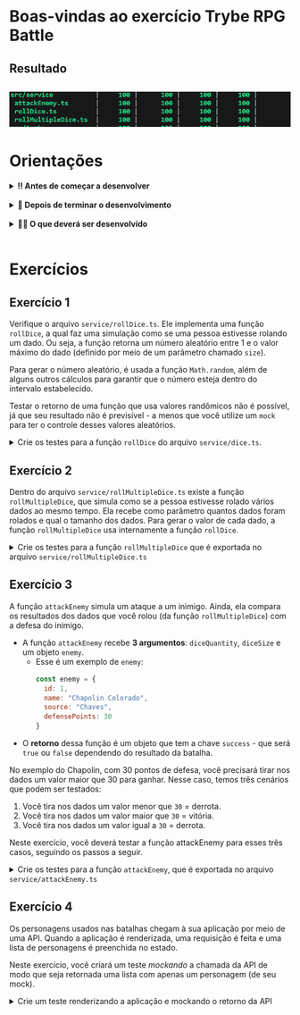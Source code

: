 # Boas-vindas ao exercício Trybe RPG Battle

## Resultado
![](https://github.com/kinishii1/exercise-trybe-rpg-battle-ts-tests/blob/main/Capturar.PNG)
---

# Orientações

<details>
  <summary><strong>‼️ Antes de começar a desenvolver</strong></summary><br />

- Crie um fork desse projeto. Para isso, siga este [tutorial de como realizar um fork](https://guides.github.com/activities/forking/).

- Após fazer o fork, clone o repositório criado para seu computador.

- Rode o comando `npm install`.

- Vá para a branch `main` de seu projeto e execute o comando `git branch` ou `git branch -a`.

> 💡 Observe o que deve ser feito nas instruções para cada exercício.

</details>

<br />

<details>
  <summary><strong>🤝 Depois de terminar o desenvolvimento</strong></summary><br />

Após a solução dos exercícios, abra um PR em seu repositório forkado e, se quiser, mergeie para a `main`. Sinta-se à vontade!

**Atenção**: Ao criar o PR, você vai se deparar com esta tela:

![PR do exercício](images/example-pr.png)

É necessário realizar uma mudança. Para isso, clique no _base repository_, assim como na imagem a seguir.

![Mudando a base do repositório](images/change-base.png)

Mude para seu repositório. Seu nome estará na frente do nome dele, por exemplo: `antonio/TicTacToe`. Depois desse passo, a página deve ficar assim:

![Após mudança](images/after-change.png)

Agora, basta criar o PULL REQUEST clicando no botão `Create Pull Request`.

> 💡 Realize esse processo para cada PR que abrir.

</details>

<br />


<details>
  <summary><strong>👨‍💻 O que deverá ser desenvolvido</strong></summary><br />

Nesse repositório, você encontra uma aplicação React funcionando que simula, de maneira simplificada, como funciona uma batalha de RPG, na qual você pode escolher atacar vários personagens.

Além disso, antes de atacar, você pode configurar quantos e qual o tamanho dos dados que você quer rolar contra seus inimigos. Após o ataque, você saberá se venceu ou se teve uma derrota. 

Neste exercício, além das batalhas épicas contra personagens famosos, você terá o desafio de criar testes para as funções que geram os números aleatórios e para as requisições feitas à API externa. Prepare seu D20 e comece esta aventura!

Verifique com atenção a implementação das funções a seguir, pois você vai desenvolver testes para elas:

- `service/rollDice.ts`
- `service/rollMultipleDice.ts`
- `service/attackEnemy.ts`

</details>

<br />

# Exercícios

## Exercício 1

Verifique o arquivo `service/rollDice.ts`. Ele implementa uma função `rollDice`, a qual faz uma simulação como se uma pessoa estivesse rolando um dado. Ou seja, a função retorna um número aleatório entre 1 e o valor máximo do dado (definido por meio de um parâmetro chamado `size`).

Para gerar o número aleatório, é usada a função `Math.random`, além de alguns outros cálculos para garantir que o número esteja dentro do intervalo estabelecido.

Testar o retorno de uma função que usa valores randômicos não é possível, já que seu resultado não é previsível - a menos que você utilize um `mock` para ter o controle desses valores aleatórios.

<details>
  <summary>Crie os testes para a função <code>rollDice</code> do arquivo <code>service/dice.ts</code>.</summary><br />
  
- Considere um dado de tamanho 20 para este teste.
- Crie um mock para a função `Math.random`, de modo que a função `rollDice` sempre retorne o número 16.
- Teste se o valor retornado pela função é igual a 16.
- Teste se a função `Math.random` foi chamada uma única vez.

</details>

## Exercício 2

Dentro do arquivo `service/rollMultipleDice.ts` existe a função `rollMultipleDice`, que simula como se a pessoa estivesse rolado vários dados ao mesmo tempo. Ela recebe como parâmetro quantos dados foram rolados e qual o tamanho dos dados. Para gerar o valor de cada dado, a função `rollMultipleDice` usa internamente a função `rollDice`.

<details>
  <summary>Crie os testes para a função <code>rollMultipleDice</code> que é exportada no arquivo <code>service/rollMultipleDice.ts</code></summary><br />

- Use o `jest.mock` para *mockar* o módulo `service/rollDice`. Lembre-se de passar como argumento o caminho do arquivo.
- A função `rollDice` deverá ser *mockada* de modo que a primeira vez que ela for chamada deverá retornar `6` e, da segunda vez em que ela for chamada, deverá retornar `4`.
- Considere um dado de tamanho 20 para este teste.
- Verifique se o valor retornado pela função `rollMultipleDice` é a somatória de `6` + `4`, ou seja, `10`.
- Verifique se a função `rollDice` foi chamada duas vezes.

</details>

## Exercício 3
A função `attackEnemy` simula um ataque a um inimigo. Ainda, ela compara os resultados dos dados que você rolou (da função `rollMultipleDice`) com a defesa do inimigo.

- A função `attackEnemy` recebe **3 argumentos**: `diceQuantity`, `diceSize` e um objeto `enemy`.
  - Esse é um exemplo de `enemy`: 
    ```javascript 
    const enemy = {
      id: 1,
      name: "Chapolin Colorado",
      source: "Chaves",
      defensePoints: 30
    }
    ``` 
- O **retorno** dessa função é um objeto que tem a chave `success` - que será `true` ou `false` dependendo do resultado da batalha.  

No exemplo do Chapolin, com 30 pontos de defesa, você precisará tirar nos dados um valor maior que 30 para ganhar. Nesse caso, temos três cenários que podem ser testados: 

1. Você tira nos dados um valor menor que `30` = derrota.
2. Você tira nos dados um valor maior que `30` = vitória.
3. Você tira nos dados um valor igual a `30` = derrota.  

Neste exercício, você deverá testar a função attackEnemy para esses três casos, seguindo os passos a seguir. 

<details>
  <summary>Crie os testes para a função <code>attackEnemy</code>, que é exportada no arquivo <code>service/attackEnemy.ts</code></summary><br />

- Use o  `jest.mock` para *mockar* o módulo `service/rollMultipleDice.ts`. Lembre-se de passar como argumento o caminho do arquivo.
- Em todos os testes você deverá testar o resultado da função `attackEnemy`.

- Crie um teste para o caso de **vitória**:
  - a função `rollMultipleDice` deverá ser *mockada* de modo que a primeira vez que ela for chamada deverá retornar um valor maior do que a defesa do inimigo.
  - o resultado da batalha deverá ser a vitória.
  
- Crie um teste para o caso de **derrota**:
  - a função `rowMultipleDice` deverá ser *mockada* de modo que a primeira vez que ela for chamada deverá retornar um valor menor do que a defesa do inimigo.
  - o resultado da batalha deverá ser a derrota.

- Crie um teste para o caso de **empate nos dados**:
  - a função `rowMultipleDice` deverá ser *mockada* de modo que a primeira vez que ela for chamada deverá retornar um valor igual ao da defesa do inimigo.
  - o resultado da batalha deverá ser a derrota.

</details>

## Exercício 4

Os personagens usados nas batalhas chegam à sua aplicação por meio de uma API. Quando a aplicação é renderizada, uma requisição é feita e uma lista de personagens é preenchida no estado.

Neste exercício, você criará um teste _mockando_ a chamada da API de modo que seja retornada uma lista com apenas um personagem (de seu mock).

<details>
  <summary>Crie um teste renderizando a aplicação e mockando o retorno da API</summary><br />

- Faça um _mock_ na função `fetch` para que a requisição para a API de personagens retorne apenas um personagem.
- Renderize a aplicação e verifique se o nome de seu personagem está sendo exibido na tela. O nome do personagem é renderizado em um elemento `h3`. Dica: use o `getByRole` para pegar esse elemento.

</details>
